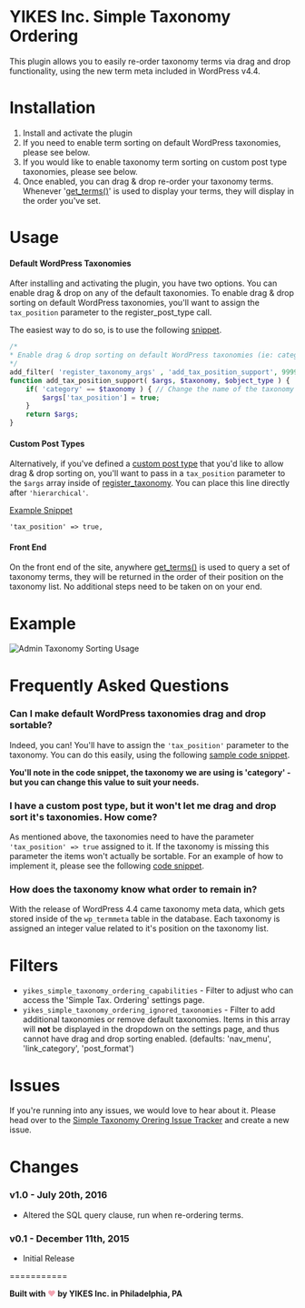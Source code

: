 YIKES Inc. Simple Taxonomy Ordering
=============

This plugin allows you to easily re-order taxonomy terms via drag and drop functionality, using the new term meta included in WordPress v4.4.

Installation
===========
1. Install and activate the plugin
2. If you need to enable term sorting on default WordPress taxonomies, please see below.
3. If you would like to enable taxonomy term sorting on custom post type taxonomies, please see below.
4. Once enabled, you can drag & drop re-order your taxonomy terms. Whenever '[get_terms()](https://codex.wordpress.org/Function_Reference/get_terms)' is used to display your terms, they will display in the order you've set.

Usage
===========

#### Default WordPress Taxonomies
After installing and activating the plugin, you have two options. You can enable drag & drop on any of the default taxonomies. To enable drag & drop sorting on default WordPress taxonomies, you'll want to assign the `tax_position` parameter to the register_post_type call.

The easiest way to do so, is to use the following [snippet](https://gist.github.com/EvanHerman/4e83fda88d2b210dce95).

```php
/*
* Enable drag & drop sorting on default WordPress taxonomies (ie: categories) - (page/post)
*/
add_filter( 'register_taxonomy_args' , 'add_tax_position_support', 9999, 3 );
function add_tax_position_support( $args, $taxonomy, $object_type ) {
	if( 'category' == $taxonomy ) { // Change the name of the taxonomy you want to enable drag&drop sort on
		$args['tax_position'] = true;
	}
	return $args;
}
```

#### Custom Post Types
Alternatively, if you've defined a [custom post type](https://codex.wordpress.org/Post_Types) that you'd like to allow drag & drop sorting on, you'll want to pass in a `tax_position` parameter to the `$args` array inside of [register_taxonomy](https://codex.wordpress.org/Function_Reference/register_taxonomy). You can place this line directly after `'hierarchical'`.

[Example Snippet](https://gist.github.com/EvanHerman/170e2a46db4cecdeb607)

`'tax_position' => true,`


#### Front End
On the front end of the site, anywhere [get_terms()](https://codex.wordpress.org/Function_Reference/get_terms) is used to query a set of taxonomy terms, they will be returned in the order of their position on the taxonomy list. No additional steps need to be taken on on your end.

Example
=========
![Admin Taxonomy Sorting Usage](https://cldup.com/bFZrQxtCPT.gif)


Frequently Asked Questions
===========

### Can I make default WordPress taxonomies drag and drop sortable?

Indeed, you can! You'll have to assign the `'tax_position'` parameter to the taxonomy. You can do this easily, using the following [sample code snippet](https://gist.github.com/EvanHerman/4e83fda88d2b210dce95).

**You'll note in the code snippet, the taxonomy we are using is 'category' - but you can change this value to suit your needs.**

### I have a custom post type, but it won't let me drag and drop sort it's taxonomies. How come?

As mentioned above, the taxonomies need to have the parameter	`'tax_position' => true` assigned to it. If the taxonomy is missing this parameter the items won't actually be sortable. For an example of how to implement it, please see the following [code snippet](https://gist.github.com/EvanHerman/170e2a46db4cecdeb607).

### How does the taxonomy know what order to remain in?

With the release of WordPress 4.4 came taxonomy meta data, which gets stored inside of the `wp_termmeta` table in the database. Each taxonomy is assigned an integer value related to it's position on the taxonomy list.

Filters
===========
* `yikes_simple_taxonomy_ordering_capabilities` - Filter to adjust who can access the 'Simple Tax. Ordering' settings page.
* `yikes_simple_taxonomy_ordering_ignored_taxonomies` - Filter to add additional taxonomies or remove default taxonomies. Items in this array will **not** be displayed in the dropdown on the settings page, and thus cannot have drag and drop sorting enabled. (defaults: 'nav_menu', 'link_category', 'post_format')

Issues
===========
If you're running into any issues, we would love to hear about it. Please head over to the [Simple Taxonomy Orering Issue Tracker](https://github.com/yikesinc/yikes-simple-taxonomy-ordering) and create a new issue.

Changes
===========

### v1.0 - July 20th, 2016
* Altered the SQL query clause, run when re-ordering terms.

### v0.1 - December 11th, 2015
* Initial Release

===========

**Built with <span style="color: #F3A4B2;">&hearts;</span> by YIKES Inc. in Philadelphia, PA**
